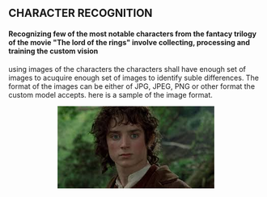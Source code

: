 ## CHARACTER RECOGNITION

#### Recognizing few of the most notable characters from the fantacy trilogy of the movie "The lord of the rings" involve collecting, processing and training the custom vision
using images of the characters the characters shall have enough set of images to acuquire enough set of images to identify suble differences. The format of the images can be 
either of JPG, JPEG, PNG or other format the custom model accepts. here is a sample of the image format.
<div align = "center">
  <img src="docs/imagef.jpeg" alt="Image title">
</div>
